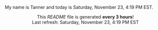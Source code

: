 My name is Tanner and today is Saturday, November 23, 4:19 PM EST.

<p align="center">This <i>README</i> file is generated <b>every 3 hours</b>!</br>Last refresh: Saturday, November 23, 4:19 PM EST<br /></p>
